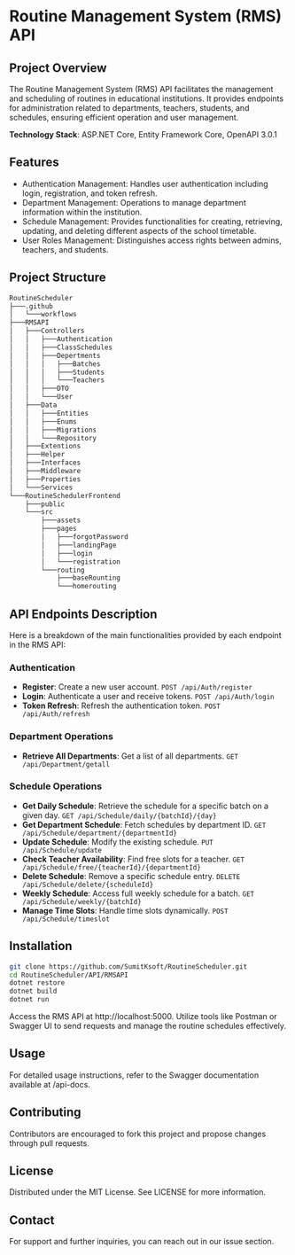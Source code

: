 # Routine Management System (RMS) API

## Project Overview

The Routine Management System (RMS) API facilitates the management and scheduling of routines in educational institutions. It provides endpoints for administration related to departments, teachers, students, and schedules, ensuring efficient operation and user management.

**Technology Stack**: ASP.NET Core, Entity Framework Core, OpenAPI 3.0.1

## Features

- Authentication Management: Handles user authentication including login, registration, and token refresh.
- Department Management: Operations to manage department information within the institution.
- Schedule Management: Provides functionalities for creating, retrieving, updating, and deleting different aspects of the school timetable.
- User Roles Management: Distinguishes access rights between admins, teachers, and students.
## Project Structure
```markdown
RoutineScheduler
├───.github
│   └───workflows
├───RMSAPI
│   ├───Controllers
│   │   ├───Authentication
│   │   ├───ClassSchedules
│   │   ├───Depertments
│   │   │   ├───Batches
│   │   │   ├───Students
│   │   │   └───Teachers
│   │   ├───DTO
│   │   └───User
│   ├───Data
│   │   ├───Entities
│   │   ├───Enums
│   │   ├───Migrations
│   │   └───Repository
│   ├───Extentions
│   ├───Helper
│   ├───Interfaces
│   ├───Middleware
│   ├───Properties
│   └───Services
└───RoutineSchedulerFrontend
    ├───public
    └───src
        ├───assets
        ├───pages
        │   ├───forgotPassword
        │   ├───landingPage
        │   ├───login
        │   └───registration
        └───routing
            ├───baseRounting
            └───homerouting
```
## API Endpoints Description

Here is a breakdown of the main functionalities provided by each endpoint in the RMS API:

### Authentication

- **Register**: Create a new user account. `POST /api/Auth/register`
- **Login**: Authenticate a user and receive tokens. `POST /api/Auth/login`
- **Token Refresh**: Refresh the authentication token. `POST /api/Auth/refresh`

### Department Operations

- **Retrieve All Departments**: Get a list of all departments. `GET /api/Department/getall`

### Schedule Operations

- **Get Daily Schedule**: Retrieve the schedule for a specific batch on a given day. `GET /api/Schedule/daily/{batchId}/{day}`
- **Get Department Schedule**: Fetch schedules by department ID. `GET /api/Schedule/department/{departmentId}`
- **Update Schedule**: Modify the existing schedule. `PUT /api/Schedule/update`
- **Check Teacher Availability**: Find free slots for a teacher. `GET /api/Schedule/free/{teacherId}/{departmentId}`
- **Delete Schedule**: Remove a specific schedule entry. `DELETE /api/Schedule/delete/{scheduleId}`
- **Weekly Schedule**: Access full weekly schedule for a batch. `GET /api/Schedule/weekly/{batchId}`
- **Manage Time Slots**: Handle time slots dynamically. `POST /api/Schedule/timeslot`

## Installation

```bash
git clone https://github.com/SumitKsoft/RoutineScheduler.git
cd RoutineScheduler/API/RMSAPI
dotnet restore
dotnet build
dotnet run
```

Access the RMS API at http://localhost:5000. Utilize tools like Postman or Swagger UI to send requests and manage the routine schedules effectively.

## Usage
For detailed usage instructions, refer to the Swagger documentation available at /api-docs.

## Contributing
Contributors are encouraged to fork this project and propose changes through pull requests.

## License
Distributed under the MIT License. See LICENSE for more information.

## Contact
For support and further inquiries, you can reach out in our issue section.